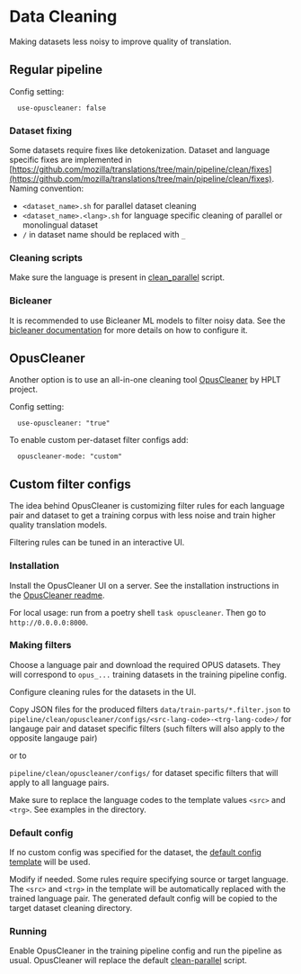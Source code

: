 # Data Cleaning

Making datasets less noisy to improve quality of translation.

## Regular pipeline

Config setting:
```
  use-opuscleaner: false
```

### Dataset fixing

Some datasets require fixes like detokenization.
Dataset and language specific fixes are implemented in [https://github.com/mozilla/translations/tree/main/pipeline/clean/fixes](https://github.com/mozilla/translations/tree/main/pipeline/clean/fixes).
Naming convention:
- `<dataset_name>.sh` for parallel dataset cleaning
- `<dataset_name>.<lang>.sh` for language specific cleaning of parallel or monolingual dataset
- `/` in dataset name should be replaced with `_`

### Cleaning scripts

Make sure the language is present in [clean_parallel](https://github.com/mozilla/translations/tree/main/pipeline/clean/tools/clean_parallel.py#L19) script.


### Bicleaner

It is recommended to use Bicleaner ML models to filter noisy data.
See the [bicleaner documentation](bicleaner.md) for more details on how to configure it.


## OpusCleaner

Another option is to use an all-in-one cleaning tool [OpusCleaner](https://github.com/hplt-project/OpusCleaner) by HPLT project.

Config setting:
```
  use-opuscleaner: "true"
```

To enable custom per-dataset filter configs add:
```
  opuscleaner-mode: "custom"
```


## Custom filter configs

The idea behind OpusCleaner is customizing filter rules for each language pair and dataset
to get a training corpus with less noise and train higher quality translation models.

Filtering rules can be tuned in an interactive UI.

### Installation

Install the OpusCleaner UI on a server. 
See the installation instructions in the [OpusCleaner readme](https://github.com/hplt-project/OpusCleaner).

For local usage: run from a poetry shell `task opuscleaner`.
Then go to `http://0.0.0.0:8000`.

### Making filters

Choose a language pair and download the required OPUS datasets. 
They will correspond to `opus_...` training datasets in the training pipeline config.

Configure cleaning rules for the datasets in the UI.

Copy JSON files for the produced filters `data/train-parts/*.filter.json` to 
`pipeline/clean/opuscleaner/configs/<src-lang-code>-<trg-lang-code>/` for langauge pair and dataset specific filters 
(such filters will also apply to the opposite langauge pair)

or to 

`pipeline/clean/opuscleaner/configs/` for dataset specific filters that will apply to all language pairs.

Make sure to replace the language codes to the template values `<src>` and `<trg>`. See examples in the directory.

### Default config

If no custom config was specified for the dataset, 
the [default config template](https://github.com/mozilla/translations/tree/main/pipeline/clean/opuscleaner/configs/default.filters.json) will be used.

Modify if needed. Some rules require specifying source or target language. 
The `<src>` and `<trg>` in the template will be automatically replaced with the trained language pair.
The generated default config will be copied to the target dataset cleaning directory.

### Running 

Enable OpusCleaner in the training pipeline config and run the pipeline as usual. 
OpusCleaner will replace the default [clean-parallel](https://github.com/mozilla/translations/tree/main/pipeline/clean/clean-parallel.sh) script.
